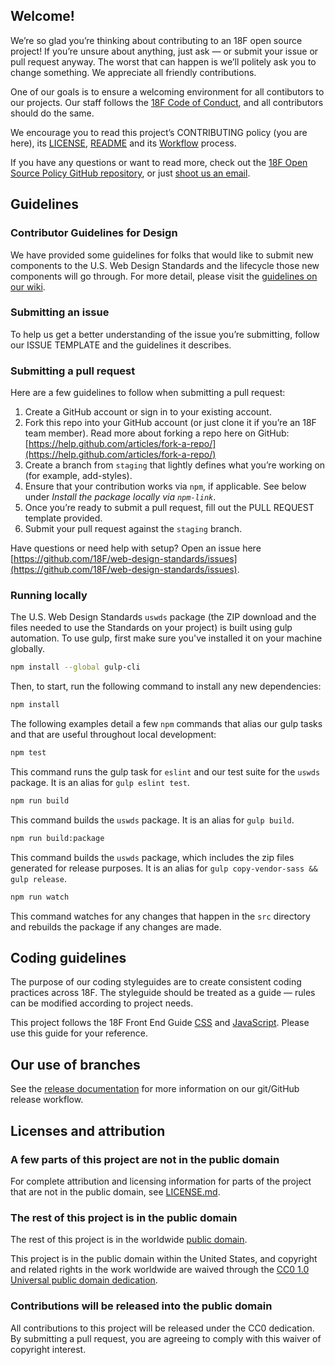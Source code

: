 ## Welcome!

We’re so glad you’re thinking about contributing to an 18F open source project! If you’re unsure about anything, just ask — or submit your issue or pull request anyway. The worst that can happen is we’ll politely ask you to change something. We appreciate all friendly contributions.

One of our goals is to ensure a welcoming environment for all contibutors to our projects. Our staff follows the [18F Code of Conduct](https://github.com/18F/code-of-conduct/blob/master/code-of-conduct.md), and all contributors should do the same.

We encourage you to read this project’s CONTRIBUTING policy (you are here), its [LICENSE](https://github.com/18F/web-design-standards/blob/staging/LICENSE.md), [README](https://github.com/18F/web-design-standards/blob/staging/README.md) and its [Workflow](https://github.com/18F/web-design-standards/wiki/Workflow) process.

If you have any questions or want to read more, check out the [18F Open Source Policy GitHub repository]( https://github.com/18f/open-source-policy), or just [shoot us an email](mailto:18f@gsa.gov).

## Guidelines

### Contributor Guidelines for Design
We have provided some guidelines for folks that would like to submit new components to the U.S. Web Design Standards and the lifecycle those new components will go through. For more detail, please visit the [guidelines on our wiki](https://github.com/18F/web-design-standards/wiki/Contribution-Guidelines:-Design).

### Submitting an issue

To help us get a better understanding of the issue you’re submitting, follow our ISSUE TEMPLATE and the guidelines it describes.

### Submitting a pull request

Here are a few guidelines to follow when submitting a pull request:

1. Create a GitHub account or sign in to your existing account.
1. Fork this repo into your GitHub account (or just clone it if you’re an 18F team member). Read more about forking a repo here on GitHub:
[https://help.github.com/articles/fork-a-repo/](https://help.github.com/articles/fork-a-repo/)
1. Create a branch from `staging` that lightly defines what you’re working on (for example, add-styles).
1. Ensure that your contribution works via `npm`, if applicable. See below under
   _Install the package locally via `npm-link`_.
1. Once you’re ready to submit a pull request, fill out the PULL REQUEST template provided.
1. Submit your pull request against the `staging` branch.

Have questions or need help with setup? Open an issue here [https://github.com/18F/web-design-standards/issues](https://github.com/18F/web-design-standards/issues).

### Running locally

The U.S. Web Design Standards `uswds` package (the ZIP download and the files needed to use the Standards on your project) is built using gulp automation. To use gulp, first make sure you've installed it on your machine globally.

```sh
npm install --global gulp-cli
```

Then, to start, run the following command to install any new dependencies:

```sh
npm install
```

The following examples detail a few `npm` commands that alias our gulp tasks and that are useful throughout local development:

```sh
npm test
```

This command runs the gulp task for `eslint` and our test suite for the `uswds` package. It is an alias for `gulp eslint test`.

```sh
npm run build
```

This command builds the `uswds` package. It is an alias for `gulp build`.

```sh
npm run build:package
```

This command builds the `uswds` package, which includes the zip files generated for release purposes. It is an alias for `gulp copy-vendor-sass && gulp release`.


```sh
npm run watch
```

This command watches for any changes that happen in the `src` directory and rebuilds the package if any changes are made.

## Coding guidelines

The purpose of our coding styleguides are to create consistent coding practices across 18F. The styleguide should be treated as a guide — rules can be modified according to project needs.

This project follows the 18F Front End Guide [CSS](https://pages.18f.gov/frontend/#css) and [JavaScript](https://pages.18f.gov/frontend/#javascript). Please use this guide for your reference.

## Our use of branches

See the [release documentation](RELEASE.md#release-process) for more information on our git/GitHub release workflow.

## Licenses and attribution

### A few parts of this project are not in the public domain

For complete attribution and licensing information for parts of the project that are not in the public domain, see [LICENSE.md](https://github.com/18F/web-design-standards/blob/staging/LICENSE.md).

### The rest of this project is in the public domain

The rest of this project is in the worldwide [public domain](https://github.com/18F/web-design-standards/blob/staging/LICENSE.md).

This project is in the public domain within the United States, and
copyright and related rights in the work worldwide are waived through
the [CC0 1.0 Universal public domain dedication](https://creativecommons.org/publicdomain/zero/1.0/).

### Contributions will be released into the public domain

All contributions to this project will be released under the CC0
dedication. By submitting a pull request, you are agreeing to comply
with this waiver of copyright interest.
